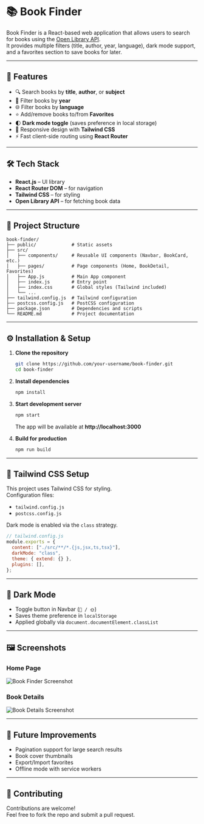 # 📚 Book Finder

Book Finder is a React-based web application that allows users to search for books using the [Open Library API](https://openlibrary.org/developers/api).  
It provides multiple filters (title, author, year, language), dark mode support, and a favorites section to save books for later.

---

## 🚀 Features

- 🔍 Search books by **title**, **author**, or **subject**
- 📅 Filter books by **year**
- 🌐 Filter books by **language**
- ⭐ Add/remove books to/from **Favorites**
- 🌓 **Dark mode toggle** (saves preference in local storage)
- 📱 Responsive design with **Tailwind CSS**
- ⚡ Fast client-side routing using **React Router**

---

## 🛠️ Tech Stack

- **React.js** – UI library
- **React Router DOM** – for navigation
- **Tailwind CSS** – for styling
- **Open Library API** – for fetching book data

---

## 📂 Project Structure

```
book-finder/
├── public/             # Static assets
├── src/
│   ├── components/     # Reusable UI components (Navbar, BookCard, etc.)
│   ├── pages/          # Page components (Home, BookDetail, Favorites)
│   ├── App.js          # Main App component
│   ├── index.js        # Entry point
│   ├── index.css       # Global styles (Tailwind included)
│   └── ...
├── tailwind.config.js  # Tailwind configuration
├── postcss.config.js   # PostCSS configuration
├── package.json        # Dependencies and scripts
└── README.md           # Project documentation
```

---

## ⚙️ Installation & Setup

1. **Clone the repository**
   ```bash
   git clone https://github.com/your-username/book-finder.git
   cd book-finder
   ```

2. **Install dependencies**
   ```bash
   npm install
   ```

3. **Start development server**
   ```bash
   npm start
   ```
   The app will be available at **http://localhost:3000**

4. **Build for production**
   ```bash
   npm run build
   ```

---

## 🎨 Tailwind CSS Setup

This project uses Tailwind CSS for styling.  
Configuration files:
- `tailwind.config.js`
- `postcss.config.js`

Dark mode is enabled via the `class` strategy.  
```js
// tailwind.config.js
module.exports = {
  content: ["./src/**/*.{js,jsx,ts,tsx}"],
  darkMode: "class",
  theme: { extend: {} },
  plugins: [],
};
```

---

## 🌙 Dark Mode

- Toggle button in Navbar (`🌙 / 🌞`)
- Saves theme preference in `localStorage`
- Applied globally via `document.documentElement.classList`

---

## 🖼️ Screenshots

### Home Page
![Book Finder Screenshot](./screenshot-home.png)

### Book Details
![Book Details Screenshot](./screenshot-detail.png)

---

## 🔮 Future Improvements

- Pagination support for large search results
- Book cover thumbnails
- Export/Import favorites
- Offline mode with service workers

---

## 🤝 Contributing

Contributions are welcome!  
Feel free to fork the repo and submit a pull request.
